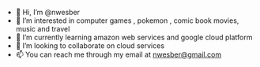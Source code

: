 - 👋 Hi, I’m @nwesber
- 👀 I’m interested in computer games , pokemon , comic book movies, music and travel
- 🌱 I’m currently learning amazon web services and google cloud platform
- 💞️ I’m looking to collaborate on cloud services
- 📫 You can reach me through my email at nwesber@gmail.com

<!---
nwesber/nwesber is a ✨ special ✨ repository because its `README.md` (this file) appears on your GitHub profile.
You can click the Preview link to take a look at your changes.
--->
